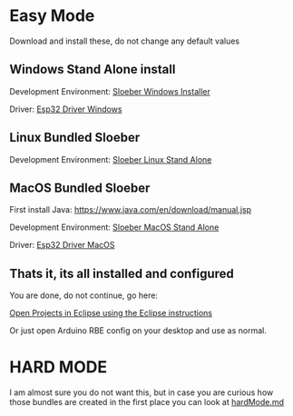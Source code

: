 # Easy Mode
Download and install these, do not change any default values

## Windows Stand Alone install

Development Environment: [Sloeber Windows Installer](https://github.com/WPIRoboticsEngineering/ESP32ArduinoEclipseInstaller/releases/download/0.1.8/WPI-RBE-esp32-0.1.8.exe)

Driver: [Esp32 Driver Windows](https://github.com/WPIRoboticsEngineering/ESP32ArduinoEclipseInstaller/releases/download/0.0.0/CP210x_Universal_Windows_Driver.zip)

## Linux Bundled Sloeber

Development Environment: [Sloeber Linux Stand Alone](https://github.com/WPIRoboticsEngineering/ESP32ArduinoEclipseInstaller/releases/download/0.0.0/sloeber-linux.zip)


## MacOS  Bundled Sloeber

First install Java: https://www.java.com/en/download/manual.jsp

Development Environment: [Sloeber MacOS Stand Alone](https://github.com/WPIRoboticsEngineering/ESP32ArduinoEclipseInstaller/releases/download/0.0.0/sloeber-MacOS-Esp32.zip)

Driver: [Esp32 Driver MacOS](https://github.com/WPIRoboticsEngineering/ESP32ArduinoEclipseInstaller/releases/download/0.0.0/SiLabsUSBDriverDisk.dmg)


## Thats it, its all installed and configured

You are done, do not continue, go here:

 [Open Projects in Eclipse using the Eclipse instructions](https://github.com/WPIRoboticsEngineering/RobotInterfaceBoard/blob/master/UseEclipse.md)
 
 Or just open Arduino RBE config on your desktop and use as normal. 


# HARD MODE

I am almost sure you do not want this, but in case you are curious how those bundles are created in the first place you can look at [hardMode.md](hardMode.md)
